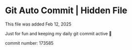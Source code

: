 # Git Auto Commit | Hidden File

This file was added Feb 12, 2025

Just for fun and keeping my daily git commit active 🤪

commit number: 173585
